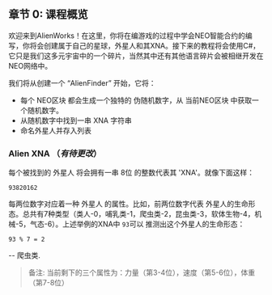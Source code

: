 ## 章节 0: 课程概览

欢迎来到AlienWorks！在这里，你将在编游戏的过程中学会NEO智能合约的编写，你将会创建属于自己的星球，外星人和其XNA。接下来的教程将会使用C#，它只是我们这多元宇宙中的一个碎片，当然其中还有其他语言碎片会被相继开发在NEO网络中。

我们将从创建一个 “AlienFinder” 开始，它将：

- 每个 NEO区块 都会生成一个独特的 伪随机数字，从 当前NEO区块 中获取一个随机数字。
- 从随机数字中找到一串 XNA 字符串
- 命名外星人并存入列表

### Alien XNA （*有待更改*）

每个被找到的 外星人 将会拥有一串 8位 的整数代表其 'XNA'。就像下面这样：

```
93820162
```

每两位数字对应着一种 外星人 的属性。比如，前两位数字代表 外星人的生命形态。总共有7种类型（类人-0，哺乳类-1，爬虫类-2，昆虫类-3，软体生物-4，机械-5，气态-6）。上述举例的XNA中 `93`可以 推测出这个外星人的生命形态：

```
93 % 7 = 2
```

-- 爬虫类. 

> 备注: 当前剩下的三个属性为：力量（第3-4位），速度（第5-6位），体重（第7-8位）
